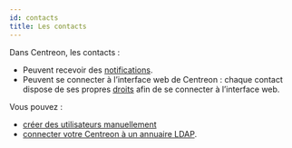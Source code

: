 ```yaml
---
id: contacts
title: Les contacts
---
```


Dans Centreon, les contacts :

* Peuvent recevoir des [notifications](../../alerts-notifications/notif-configuration).
* Peuvent se connecter à l’interface web de Centreon : chaque contact dispose de ses propres [droits](../../administration/access-control-lists) afin de se
connecter à l’interface web.

Vous pouvez :
- [créer des utilisateurs manuellement](contacts-create)
- [connecter votre Centreon à un annuaire LDAP](../../administration/parameters/ldap).